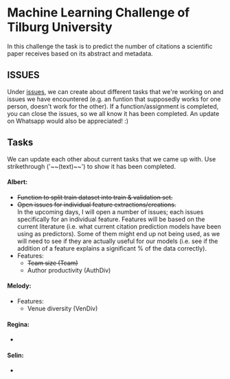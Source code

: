 # Machine Learning Challenge of Tilburg University

In this challenge the task is to predict the number of citations a scientific paper
receives based on its abstract and metadata.

## ISSUES

Under [issues](https://github.com/happyfuntimegoup/machinelearning/issues), we can create about different tasks that we're working on and issues we have encountered (e.g. an funtion that supposedly works for one person, doesn't work for the other). 
If a function/assignment is completed, you can close the issues, so we all know it has been completed. An update on Whatsapp would also be appreciated! :)

## Tasks
We can update each other about current tasks that we came up with. Use strikethrough ('\~~(text)\~~') to show it has been completed.

#### Albert:
  -  ~~Function to split train dataset into train & validation set.~~
  -  ~~Open issues for individual feature extractions/creations.~~<br>
     In the upcoming days, I will open a number of issues; each issues specifically for an individual feature. Features will be based on the current literature (i.e. what current citation prediction models have been using as predictors). Some of them might end up not being used, as we will need to see if they are actually useful for our models (i.e. see if the addition of a feature explains a significant % of the data correctly).
  - Features:
    - ~~Team size (Team)~~
    - Author productivity (AuthDiv)

#### Melody:
  - Features:
    - Venue diversity (VenDiv)

#### Regina:
  -   

#### Selin:
  -   
